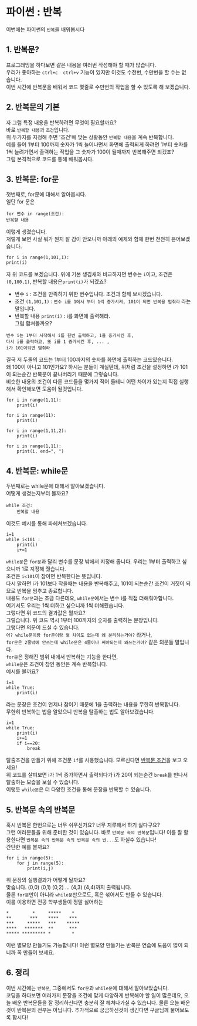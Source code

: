 # 파이썬 : 반복
이번에는 파이썬의 `반복`을 배워봅시다
## 1. 반복문?
프로그래밍을 하다보면 같은 내용을 여러번 작성해야 할 때가 많습니다.  
우리가 좋아하는 `ctrl+c  ctrl+v` 기능이 있지만 이것도 수천번, 수만번을 할 수는 없습니다.  
이번 시간에 반복문을 배워서 코드 몇줄로 수만번의 작업을 할 수 있도록 해 보겠습니다.  

## 2. 반복문의 기본
자 그럼 특정 내용을 반복하려면 무엇이 필요할까요?  
바로 `반복할 내용`과 `조건`입니다.  
위 두가지를 지정해 주면 '조건'에 맞는 상황동안 `반복할 내용`을 계속 반복합니다.  
예를 들어 1부터 100까지 숫자가 1씩 늘어나면서 화면에 출력되게 하려면
1부터 숫자를 1씩 늘려가면서 출력하는 작업을 그 숫자가 100이 될때까지 반복해주면 되겠죠?  
그럼 본격적으로 코드를 통해 배워봅시다.  

## 3. 반복문: for문
첫번째로, for문에 대해서 알아봅시다.  
일단 for 문은 
```
for 변수 in range(조건):
반복할 내용
```
이렇게 생겼습니다.   
저렇게 보면 사실 뭐가 뭔지 잘 감이 안오니까 아래의 예제와 함께 한번 천천히 뜯어보겠습니다.   
```
for i in range(1,101,1):
print(i)
```
자 위 코드를 보겠습니다. 위에 기본 생김새와 비교하자면 변수는 `i`이고, 조건은`(0,100,1)`, 반복할 내용은`print(i)`가 되겠죠?  
* 변수 `i` : 조건을 만족하기 위한 변수입니다. 조건과 함께 보시겠습니다.  
* 조건 `(1,101,1)` : `변수 i를 1에서 부터 1씩 증가시켜, 101이 되면 반복을 멈춰라` 라는 말입니다.  
* 반복할 내용 `print(i)` : i를 화면에 출력해라.  
그럼 합쳐볼까요?  
```
변수 i는 1부터 시작해서 i를 한번 출력하고, 1을 증가시킨 후, 
다시 i를 출력하고, 또 i를 1 증가시킨 후, ... , 
i가 101이되면 멈춰라
```
결국 저 두줄의 코드는 1부터 100까지의 숫자를 화면에 출력하는 코드였습니다.  
왜 100이 아니고 101인가요? 하시는 분들이 계실텐데, 위처럼 조건을 설정하면 i가 101이 되는순간 반복문이 끝나버리기 때문에 그렇습니다.  
비슷한 내용의 조건이 다른 코드들을 몇가지 적어 둘테니 어떤 차이가 있는지 직접 실행해서 확인해보면 도움이 될것입니다.  
```
for i in range(1,11):
	print(i)
```
```
for i in range(11):
	print(i)
```
```
for i in range(1,11,2):
	print(i)
```
```
for i in range(1,11):
	print(i, end=", ")
```

## 4. 반복문: while문
두번째로는 while문에 대해서 알아보겠습니다.  
어떻게 생겼는지부터 볼까요?  
```
while 조건:
	반복할 내용
```
이것도 예시를 통해 파헤쳐보겠습니다.  
```
i=1
while i<101 :
	print(i)
	i+=1
```
`while문`은 `for문`과 달리 변수를 문장 밖에서 지정해 줍니다. 우리는 1부터 출력하고 싶으니까 1로 지정해 줬습니다.  
조건은 `i<101`이 참이면 반복한다는 뜻입니다.  
다시 말하면 i가 101보다 작을때는 내용을 반복해주고, 101이 되는순간 조건이 거짓이 되므로 반복을 멈추고 종료합니다.  
내용도 `for문`과는 조금 다른데요, `while문`에서는 변수 i를 직접 더해줘야합니다.   
여기서도 우리는 1씩 더하고 싶으니까 1씩 더해줬습니다.   
그렇다면 위 코드의 결과값은 뭘까요?   
그렇습니다. 위 코드 역시 1부터 100까지의 숫자를 출력하는 문장입니다.  
그렇다면 의문이 드실 수 있습니다.   
`어? while문이랑 for문이랑 별 차이도 없는데 왜 분리하는거야?` 라거나,  
`for문은 2줄밖에 안쓰는데 while문은 4줄이나 써야되는데 왜쓰는거야?` 같은 의문들 말입니다.  
`for문`은 정해진 범위 내에서 반복하는 기능을 한다면,  
`while문`은 조건이 참인 동안은 계속 반복합니다.   
예시를 볼까요?  
```
i=1
while True:
	print(i)
```
라는 문장은 조건이 언제나 참이기 때문에 1을 출력하는 내용을 무한히 반복합니다.  
무한히 반복하는 법을 알았으니 반복을 탈출하는 법도 알아보겠습니다.  
```
i=1
while True:
	print(i)
	i+=1
	if i==20:
		break
```
탈출조건을 만들기 위해 조건문 `if`를 사용했습니다. 모르신다면 [반복문 조건](study/python_condition.md)을 보고 오세요!  
위 코드를 살펴보면 i가 1씩 증가하면서 출력되다가 i가 20이 되는순간 `break`를 만나서 탈출하는 모습을 보실 수 있습니다.  
이렇듯 `while문`은 더 다양한 조건을 통해 문장을 반복할 수 있습니다.  

## 5. 반복문 속의 반복문
혹시 반복문 한번으로는 너무 쉬우신가요? 너무 지루해서 하기 싫다구요?  
그런 여러분들을 위해 준비한 것이 있습니다. 바로 `반복문 속의 반복문`입니다! 이를 잘 활용한다면 `반복문 속의 반복문 속의 반복문 속의 반...`도 하실수 있습니다!  
간단한 예를 볼까요?  
```
for i in range(5):
	for j in range(5):
		print(i,j)
```
위 문장의 실행결과가 어떻게 될까요?  
맞습니다. (0,0) (0,1) (0,2) ... (4,3) (4,4)까지 출력됩니다.  
물론 `for문`만이 아니라 `while문`만으로도, 혹은 섞어서도 만들 수 있습니다.  
이를 이용하면 전공 학부생들이 정말 싫어하는  
```
*         *     *****    *
**       ***    ****    ***
***     *****   ***    ***** 
****   *******  **      ***
***** ********* *        *
```
이런 별모양 만들기도 가능합니다! 이런 별모양 만들기는 반복문 연습에 도움이 많이 되니까 꼭 만들어 보세요.  

## 6. 정리
이번 시간에는 `반복문`, 그중에서도 `for문`과 `while문`에 대해서 알아보았습니다.  
코딩을 하다보면 여러가지 문장을 조건에 맞게 다양하게 반복해야 할 일이 많은데요, 오늘 배운 반복문들을 잘 정리하신다면
충분히 잘 헤쳐나가실 수 있습니다.   물론 오늘 배운 것이 반복문의 전부는 아닙니다. 추가적으로 궁금하신것이 생긴다면 구글님께 물어보도록 합시다!  
